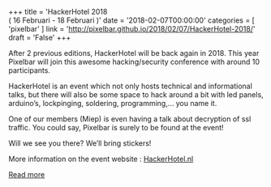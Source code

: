 +++
title = 'HackerHotel 2018 <br />( 16 Februari - 18 Februari )'
date = '2018-02-07T00:00:00'
categories = [ 
 'pixelbar' 
] 
link = 'http://pixelbar.github.io/2018/02/07/HackerHotel-2018/'
draft = 'False'
+++

<p>After 2 previous editions, HackerHotel will be back again in 2018. This year Pixelbar will join this awesome hacking/security conference with around 10 participants.</p>

<p>HackerHotel is an event which not only hosts technical and informational talks, but there will also be some space to hack around a bit with led panels, arduino’s, lockpinging, soldering, programming,… you name it.</p>

<p>One of our members (Miep) is even having a talk about decryption of ssl traffic. You could say, Pixelbar is surely to be found at the event!</p>

<p>Will we see you there? We’ll bring stickers!</p>

<p>More information on the event website : <a href="https://hackerhotel.nl">HackerHotel.nl</a></p>

[Read more](http://pixelbar.github.io/2018/02/07/HackerHotel-2018/)